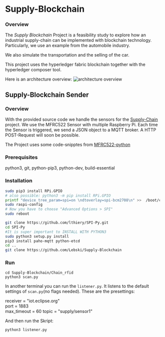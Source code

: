 # Supply-Blockchain

### Overview ###

The _Supply Blockchain_ Project is a feasibility study to explore how an industrial supply-chain can be implemented with blockchain technology. Particularly, we use an example from the automobile industry. 

We also simulate the transportation and the selling of the car. 

This project uses the hyperledger fabric blockchain together with the hyperledger composer tool. 

Here is an architecture overview: 
![architecture overview](https://github.com/Lebski/Supply-Blockchain/blob/develop/basic-architecture.png)

## Supply-Blockchain Sender

### Overview ###

With the provided source code we handle the sensors for the [Supply-Chain](https://github.com/Lebski/Supply-Blockchain) project. 
We use the MFRC522 Sensor with multiple Raspberry Pi. Each time the Sensor is triggered, we send a JSON object to a MQTT broker. 
A HTTP POST-Request will soon be possible. 

The Project uses some code-snipptes from [MFRC522-python](https://github.com/mxgxw/MFRC522-python)

### Prerequisites ###

python3, git, python-pip3, python-dev, build-essential 

### Installation ###

```bash
sudo pip3 install RPi.GPIO
# also possible: python3 -m pip install RPi.GPIO
printf "device_tree_param=spi=on \ndtoverlay=spi-bcm2708\n" >>  /boot/config.txt
sudo raspi-config 
# Now you have to choose "Advanced Options > SPI"
sudo reboot

git clone https://github.com/lthiery/SPI-Py.git 
cd SPI-Py 
#It is super important to INSTALL WITH PYTHON3
sudo python3 setup.py install 
pip3 install paho-mqtt python-etcd
cd .. 
git clone https://github.com/Lebski/Supply-Blockchain
```

### Run ###

```
cd Supply-Blockchain/Chain_rfid
python3 scan.py 
```
In another terminal you can run the `listener.py`. It listens to the default settings of `scan.py`(no flags needed). 
These are the presettings: 

receiver = "iot.eclipse.org" 	
port = 1883 			
max_timeout = 60
topic = "supply/sensor1"	

And then run the Skript: 
```
python3 listener.py
```

